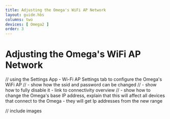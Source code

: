 ```yaml
---
title: Adjusting the Omega's WiFi AP Network
layout: guide.hbs
columns: two
devices: [ Omega2 ]
order: 3
---
```


# Adjusting the Omega's WiFi AP Network

// using the Settings App - Wi-Fi AP Settings tab to configure the Omega's WiFi AP
// - show how the ssid and password can be changed
// - show how to fully disable it - link to connectivity overview
// - show how to change the Omega's base IP address, explain that this will affect all devices that connect to the Omega - they will get Ip addresses from the new range

// include images 
